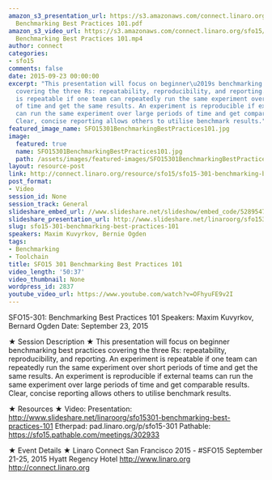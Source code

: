 ```yaml
---
amazon_s3_presentation_url: https://s3.amazonaws.com/connect.linaro.org/sfo15/Presentations/09-23-Wednesday/SFO15-301-
  Benchmarking Best Practices 101.pdf
amazon_s3_video_url: https://s3.amazonaws.com/connect.linaro.org/sfo15/Videos/09-23-Wednesday/SFO15-301
  Benchmarking Best Practices 101.mp4
author: connect
categories:
- sfo15
comments: false
date: 2015-09-23 00:00:00
excerpt: "This presentation will focus on beginner\u2019s benchmarking best practices
  covering the three Rs: repeatability, reproducibility, and reporting. An experiment
  is repeatable if one team can repeatedly run the same experiment over short periods
  of time and get the same results. An experiment is reproducible if external teams
  can run the same experiment over large periods of time and get comparable results.
  Clear, concise reporting allows others to utilise benchmark results."
featured_image_name: SFO15301BenchmarkingBestPractices101.jpg
image:
  featured: true
  name: SFO15301BenchmarkingBestPractices101.jpg
  path: /assets/images/featured-images/SFO15301BenchmarkingBestPractices101.jpg
layout: resource-post
link: http://connect.linaro.org/resource/sfo15/sfo15-301-benchmarking-best-practices-101/
post_format:
- Video
session_id: None
session_track: General
slideshare_embed_url: //www.slideshare.net/slideshow/embed_code/52895470
slideshare_presentation_url: http://www.slideshare.net/linaroorg/sfo15301-benchmarking-best-practices-101
slug: sfo15-301-benchmarking-best-practices-101
speakers: Maxim Kuvyrkov, Bernie Ogden
tags:
- Benchmarking
- Toolchain
title: SFO15 301 Benchmarking Best Practices 101
video_length: '50:37'
video_thumbnail: None
wordpress_id: 2837
youtube_video_url: https://www.youtube.com/watch?v=OFhyuFE9v2I
---
```


SFO15-301: Benchmarking Best Practices 101
Speakers:  Maxim Kuvyrkov, Bernard Ogden
Date: September 23, 2015

★ Session Description ★
This presentation will focus on beginner benchmarking best practices covering the three Rs: repeatability, reproducibility, and reporting. An experiment is repeatable if one team can repeatedly run the same experiment over short periods of time and get the same results. An experiment is reproducible if external teams can run the same experiment over large periods of time and get comparable results. Clear, concise reporting allows others to utilise benchmark results.

★ Resources ★ 
Video: 
Presentation:  http://www.slideshare.net/linaroorg/sfo15301-benchmarking-best-practices-101
Etherpad: pad.linaro.org/p/sfo15-301
Pathable: https://sfo15.pathable.com/meetings/302933                                 

★ Event Details ★ 
Linaro Connect San Francisco 2015 - #SFO15 
September 21-25, 2015 
Hyatt Regency Hotel 
http://www.linaro.org
http://connect.linaro.org